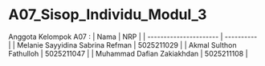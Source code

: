 # A07_Sisop_Individu_Modul_3


Anggota Kelompok A07 :
| Nama | NRP |
| ---------------------- | ---------- |
| Melanie Sayyidina Sabrina Refman | 5025211029 |
| Akmal Sulthon Fathulloh | 5025211047 |
| Muhammad Dafian Zakiakhdan | 5025211108 |
